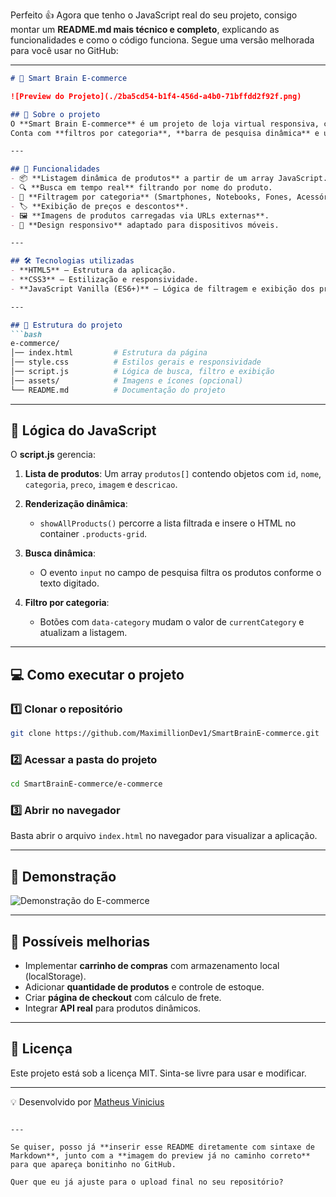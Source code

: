 Perfeito 👍
Agora que tenho o JavaScript real do seu projeto, consigo montar um **README.md mais técnico e completo**, explicando as funcionalidades e como o código funciona.
Segue uma versão melhorada para você usar no GitHub:

---

````markdown
# 🧠 Smart Brain E-commerce

![Preview do Projeto](./2ba5cd54-b1f4-456d-a4b0-71bffdd2f92f.png)

## 📌 Sobre o projeto
O **Smart Brain E-commerce** é um projeto de loja virtual responsiva, criado para simular uma experiência de compra moderna.  
Conta com **filtros por categoria**, **barra de pesquisa dinâmica** e um catálogo de produtos gerado via JavaScript.

---

## 🚀 Funcionalidades
- 📦 **Listagem dinâmica de produtos** a partir de um array JavaScript.
- 🔍 **Busca em tempo real** filtrando por nome do produto.
- 📂 **Filtragem por categoria** (Smartphones, Notebooks, Fones, Acessórios, Smartwatches).
- 🏷 **Exibição de preços e descontos**.
- 🖼 **Imagens de produtos carregadas via URLs externas**.
- 📱 **Design responsivo** adaptado para dispositivos móveis.

---

## 🛠 Tecnologias utilizadas
- **HTML5** – Estrutura da aplicação.
- **CSS3** – Estilização e responsividade.
- **JavaScript Vanilla (ES6+)** – Lógica de filtragem e exibição dos produtos.

---

## 📂 Estrutura do projeto
```bash
e-commerce/
│── index.html         # Estrutura da página
│── style.css          # Estilos gerais e responsividade
│── script.js          # Lógica de busca, filtro e exibição
│── assets/            # Imagens e ícones (opcional)
└── README.md          # Documentação do projeto
````

---

## 🧩 Lógica do JavaScript

O **script.js** gerencia:

1. **Lista de produtos**: Um array `produtos[]` contendo objetos com `id`, `nome`, `categoria`, `preco`, `imagem` e `descricao`.
2. **Renderização dinâmica**:

   * `showAllProducts()` percorre a lista filtrada e insere o HTML no container `.products-grid`.
3. **Busca dinâmica**:

   * O evento `input` no campo de pesquisa filtra os produtos conforme o texto digitado.
4. **Filtro por categoria**:

   * Botões com `data-category` mudam o valor de `currentCategory` e atualizam a listagem.

---

## 💻 Como executar o projeto

### 1️⃣ Clonar o repositório

```bash
git clone https://github.com/MaximillionDev1/SmartBrainE-commerce.git
```

### 2️⃣ Acessar a pasta do projeto

```bash
cd SmartBrainE-commerce/e-commerce
```

### 3️⃣ Abrir no navegador

Basta abrir o arquivo `index.html` no navegador para visualizar a aplicação.

---

## 📸 Demonstração

![Demonstração do E-commerce](./2ba5cd54-b1f4-456d-a4b0-71bffdd2f92f.png)

---

## 📌 Possíveis melhorias

* Implementar **carrinho de compras** com armazenamento local (localStorage).
* Adicionar **quantidade de produtos** e controle de estoque.
* Criar **página de checkout** com cálculo de frete.
* Integrar **API real** para produtos dinâmicos.

---

## 📄 Licença

Este projeto está sob a licença MIT. Sinta-se livre para usar e modificar.

---

💡 Desenvolvido por [Matheus Vinicius](https://github.com/MaximillionDev1)

```

---

Se quiser, posso já **inserir esse README diretamente com sintaxe de Markdown**, junto com a **imagem do preview já no caminho correto** para que apareça bonitinho no GitHub.  

Quer que eu já ajuste para o upload final no seu repositório?
```
